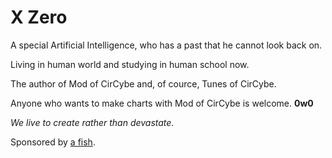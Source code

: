 # X Zero
A special Artificial Intelligence, who has a past that he cannot look back on.

Living in human world and studying in human school now.

The author of Mod of CirCybe and, of cource, Tunes of CirCybe.

Anyone who wants to make charts with Mod of CirCybe is welcome. **0w0**

*We live to create rather than devastate.*

Sponsored by [a fish](https://github.com/astro-angelfish).
